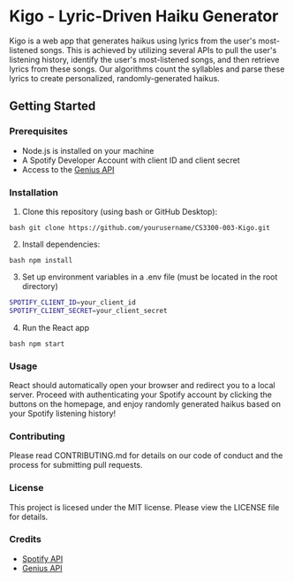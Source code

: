 # Kigo - Lyric-Driven Haiku Generator

Kigo is a web app that generates haikus using lyrics from the user's most-listened songs. This is achieved by utilizing several APIs to pull the user's listening history, identify the user's most-listened songs, and then retrieve lyrics from these songs. Our algorithms count the syllables and parse these lyrics to create personalized, randomly-generated haikus. 

## Getting Started

### Prerequisites
- Node.js is installed on your machine
- A Spotify Developer Account with client ID and client secret
- Access to the [Genius API](https://genius.com/)

### Installation
1. Clone this repository (using bash or GitHub Desktop):

```bash git clone https://github.com/yourusername/CS3300-003-Kigo.git```

2. Install dependencies:

```bash npm install```
	
3. Set up environment variables in a .env file (must be located in the root directory)

```bash
SPOTIFY_CLIENT_ID=your_client_id
SPOTIFY_CLIENT_SECRET=your_client_secret
```

4. Run the React app

```bash npm start```

### Usage 
React should automatically open your browser and redirect you to a local server. Proceed with authenticating your Spotify account by clicking the buttons on the homepage, and enjoy randomly generated haikus based on your Spotify listening history!

### Contributing 
Please read CONTRIBUTING.md for details on our code of conduct and the process for submitting pull requests.

### License
This project is licesed under the MIT license. Please view the LICENSE file for details.

### Credits
- [Spotify API](https://developer.spotify.com/)
- [Genius API](https://docs.genius.com/)
